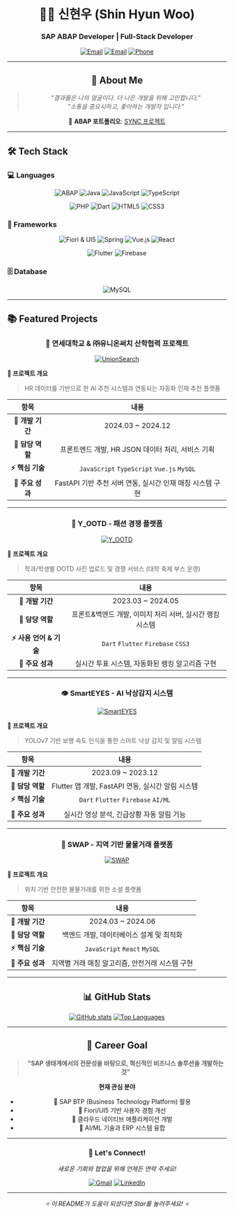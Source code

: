 <div align="center">

# 👨‍💻 신현우 (Shin Hyun Woo)
### SAP ABAP Developer | Full-Stack Developer

[![Email](https://img.shields.io/badge/Email-hws0807@yonsei.ac.kr-EA4335?style=for-the-badge&logo=gmail&logoColor=white)](mailto:hws0807@yonsei.ac.kr)
[![Email](https://img.shields.io/badge/Email-dkshin0807@gmail.com-EA4335?style=for-the-badge&logo=gmail&logoColor=white)](mailto:dkshin0807@gmail.com)
[![Phone](https://img.shields.io/badge/Phone-010--4665--2353-25D366?style=for-the-badge&logo=whatsapp&logoColor=white)](tel:010-4665-2353)

---

## 🌟 About Me
> *"결과물은 나의 얼굴이다. 더 나은 개발을 위해 고민합니다."*
> <br>
> *"소통을 중요시하고, 좋아하는 개발자 입니다."*

🔗 **ABAP 포트폴리오**: [SYNC 프로젝트](https://www.notion.so/SYNC-Projects-2294004e375480949a89cd585cb707f5)

</div>

---

## 🛠️ Tech Stack

### 💻 Languages
<div align="center">
  
![ABAP](https://img.shields.io/badge/ABAP-0FAAFF?style=for-the-badge&logo=sap&logoColor=white)
![Java](https://img.shields.io/badge/Java-007396?style=for-the-badge&logo=openjdk&logoColor=white)
![JavaScript](https://img.shields.io/badge/JavaScript-F7DF1E?style=for-the-badge&logo=javascript&logoColor=black)
![TypeScript](https://img.shields.io/badge/TypeScript-3178C6?style=for-the-badge&logo=typescript&logoColor=white)

![PHP](https://img.shields.io/badge/PHP-777BB4?style=for-the-badge&logo=php&logoColor=white)
![Dart](https://img.shields.io/badge/Dart-0175C2?style=for-the-badge&logo=dart&logoColor=white)
![HTML5](https://img.shields.io/badge/HTML5-E34F26?style=for-the-badge&logo=html5&logoColor=white)
![CSS3](https://img.shields.io/badge/CSS3-1572B6?style=for-the-badge&logo=css3&logoColor=white)

</div>

### 🚀 Frameworks
<div align="center">
  
![Fiori & UI5](https://img.shields.io/badge/Fiori%20&%20UI5-0FAAFF?style=for-the-badge&logo=sap&logoColor=white)
![Spring](https://img.shields.io/badge/Spring-6DB33F?style=for-the-badge&logo=spring&logoColor=white)
![Vue.js](https://img.shields.io/badge/Vue.js-4FC08D?style=for-the-badge&logo=vue.js&logoColor=white)
![React](https://img.shields.io/badge/React-61DAFB?style=for-the-badge&logo=react&logoColor=black)

![Flutter](https://img.shields.io/badge/Flutter-02569B?style=for-the-badge&logo=flutter&logoColor=white)
![Firebase](https://img.shields.io/badge/Firebase-FFCA28?style=for-the-badge&logo=firebase&logoColor=black)

</div>

### 🗄️ Database
<div align="center">
  
![MySQL](https://img.shields.io/badge/MySQL-4479A1?style=for-the-badge&logo=mysql&logoColor=white)

</div>

---

## 📚 Featured Projects

<div align="center">

### 🏢 연세대학교 & ㈜유니온써치 산학협력 프로젝트
[![UnionSearch](https://github-readme-stats.vercel.app/api/pin/?username=alpkh&repo=unionsearch&theme=tokyonight&hide_border=true)](https://github.com/alpkh/unionsearch)

</div>

**🎯 프로젝트 개요**
> HR 데이터를 기반으로 한 AI 추천 시스템과 연동되는 자동화 인재 추천 플랫폼

| 항목 | 내용 |
|:------:|:------:|
| **📅 개발 기간** | 2024.03 ~ 2024.12 |
| **👥 담당 역할** | 프론트엔드 개발, HR JSON 데이터 처리, 서비스 기획 |
| **⚡ 핵심 기술** | `JavaScript` `TypeScript` `Vue.js` `MySQL` |
| **🌟 주요 성과** | FastAPI 기반 추천 서버 연동, 실시간 인재 매칭 시스템 구현 |

---

<div align="center">

### 👗 Y_OOTD - 패션 경쟁 플랫폼
[![Y_OOTD](https://github-readme-stats.vercel.app/api/pin/?username=alpkh&repo=y_ootd&theme=dracula&hide_border=true)](https://github.com/alpkh/y_ootd)

</div>

**🎯 프로젝트 개요**
> 학과/학생별 OOTD 사진 업로드 및 경쟁 서비스 (대학 축제 부스 운영)

| 항목 | 내용 |
|:------:|:------:|
| **📅 개발 기간** | 2023.03 ~ 2024.05 |
| **👥 담당 역할** | 프론트&백엔드 개발, 이미지 처리 서버, 실시간 랭킹 시스템 |
| **⚡ 사용 언어 & 기술** | `Dart` `Flutter` `Firebase` `CSS3` |
| **🌟 주요 성과** | 실시간 투표 시스템, 자동화된 랭킹 알고리즘 구현 |

---

<div align="center">

### 👁️ SmartEYES - AI 낙상감지 시스템
[![SmartEYES](https://github-readme-stats.vercel.app/api/pin/?username=alpkh&repo=smarteyes&theme=radical&hide_border=true)](https://github.com/alpkh/smarteyes)

</div>

**🎯 프로젝트 개요**
> YOLOv7 기반 보행 속도 인식을 통한 스마트 낙상 감지 및 알림 시스템

| 항목 | 내용 |
|:------:|:------:|
| **📅 개발 기간** | 2023.09 ~ 2023.12 |
| **👥 담당 역할** | Flutter 앱 개발, FastAPI 연동, 실시간 알림 시스템 |
| **⚡ 핵심 기술** | `Dart` `Flutter` `Firebase` `AI/ML` |
| **🌟 주요 성과** | 실시간 영상 분석, 긴급상황 자동 알림 기능 |

---

<div align="center">

### 🔄 SWAP - 지역 기반 물물거래 플랫폼
[![SWAP](https://github-readme-stats.vercel.app/api/pin/?username=alpkh&repo=swap&theme=merko&hide_border=true)](https://github.com/alpkh/swap)

</div>

**🎯 프로젝트 개요**
> 위치 기반 안전한 물물거래를 위한 소셜 플랫폼

| 항목 | 내용 |
|:------:|:------:|
| **📅 개발 기간** | 2024.03 ~ 2024.06 |
| **👥 담당 역할** | 백엔드 개발, 데이터베이스 설계 및 최적화 |
| **⚡ 핵심 기술** | `JavaScript` `React` `MySQL` |
| **🌟 주요 성과** | 지역별 거래 매칭 알고리즘, 안전거래 시스템 구현 |

---

<div align="center">

## 📊 GitHub Stats

[![GitHub stats](https://github-readme-stats.vercel.app/api?username=alpkh&show_icons=true&theme=tokyonight&hide_border=true)](https://github.com/alpkh)
[![Top Languages](https://github-readme-stats.vercel.app/api/top-langs/?username=alpkh&layout=compact&theme=tokyonight&hide_border=true)](https://github.com/alpkh)

---

## 🎯 Career Goal
> **"SAP 생태계에서의 전문성을 바탕으로, 혁신적인 비즈니스 솔루션을 개발하는 것"**

**현재 관심 분야**
- 🔵 SAP BTP (Business Technology Platform) 활용
- 🔵 Fiori/UI5 기반 사용자 경험 개선
- 🔵 클라우드 네이티브 애플리케이션 개발
- 🔵 AI/ML 기술과 ERP 시스템 융합

---

### 💬 Let's Connect!
*새로운 기회와 협업을 위해 언제든 연락 주세요!*

[![Gmail](https://img.shields.io/badge/Gmail-hws0807@yonsei.ac.kr-D14836?style=for-the-badge&logo=gmail&logoColor=white)](mailto:hws0807@yonsei.ac.kr)
[![LinkedIn](https://img.shields.io/badge/Let's%20Connect-0077B5?style=for-the-badge&logo=linkedin&logoColor=white)](#)

</div>

---

<div align="center">

*⭐ 이 README가 도움이 되셨다면 Star를 눌러주세요! ⭐*

</div>
